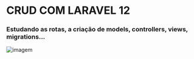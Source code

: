 # CRUD COM LARAVEL 12
### Estudando as rotas, a criação de models, controllers, views, migrations...

![imagem](https://github.com/user-attachments/assets/15e1b18b-9180-4be2-ba3f-94721124bb82)

